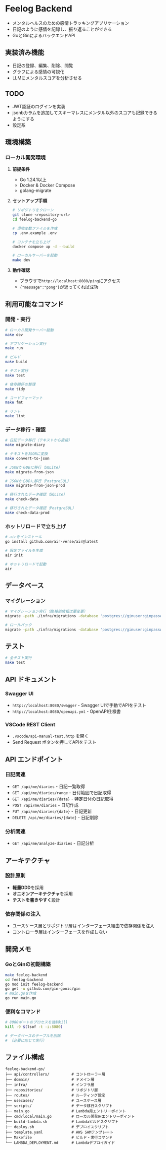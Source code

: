 # Feelog Backend
- メンタルヘルスのための感情トラッキングアプリケーション
- 日記のように感情を記録し、振り返ることができる
- GoとGinによるバックエンドAPI

## 実装済み機能
- 日記の登録、編集、削除、閲覧
- グラフによる感情の可視化
- LLMにメンタルスコアを分析させる

## TODO
- JWT認証のログインを実装
- jsonbカラムを追加してスキーマレスにメンタル以外のスコアも記録できるようにする
- 設定系

## 環境構築

### ローカル開発環境

1. **前提条件**
   - Go 1.24.1以上
   - Docker & Docker Compose
   - golang-migrate

2. **セットアップ手順**
   ```bash
   # リポジトリをクローン
   git clone <repository-url>
   cd feelog-backend-go
   
   # 環境変数ファイルを作成
   cp .env.example .env
   
   # コンテナを立ち上げ
   docker compose up -d --build
   
   # ローカルサーバーを起動
   make dev
   ```

3. **動作確認**
   - ブラウザで`http://localhost:8080/ping`にアクセス
   - `{"message":"pong"}`が返ってくれば成功

## 利用可能なコマンド

### 開発・実行
```bash
# ローカル開発サーバー起動
make dev

# アプリケーション実行
make run

# ビルド
make build

# テスト実行
make test

# 依存関係の整理
make tidy

# コードフォーマット
make fmt

# リント
make lint
```

### データ移行・確認
```bash
# 日記データ移行（テキストから直接）
make migrate-diary

# テキストをJSONに変換
make convert-to-json

# JSONからDBに移行（SQLite）
make migrate-from-json

# JSONからDBに移行（PostgreSQL）
make migrate-from-json-prod

# 移行されたデータ確認（SQLite）
make check-data

# 移行されたデータ確認（PostgreSQL）
make check-data-prod
```

### ホットリロードで立ち上げ
```bash
# airをインストール
go install github.com/air-verse/air@latest

# 設定ファイルを生成
air init

# ホットリロードで起動
air
```

## データベース

### マイグレーション
```bash
# マイグレーション実行（db接続情報は要変更）
migrate -path ./infra/migrations -database "postgres://ginuser:ginpassword@localhost:5432/feelog?sslmode=disable" up

# ロールバック
migrate -path ./infra/migrations -database "postgres://ginuser:ginpassword@localhost:5432/feelog?sslmode=disable" down
```

## テスト
```bash
# 全テスト実行
make test
```

## API ドキュメント

### Swagger UI
- `http://localhost:8080/swagger` - Swagger UIで手動でAPIをテスト
- `http://localhost:8080/openapi.yml` - OpenAPI仕様書

### VSCode REST Client
- `.vscode/api-manual-test.http` を開く
- Send Request ボタンを押してAPIをテスト

## API エンドポイント

### 日記関連
- `GET /api/me/diaries` - 日記一覧取得
- `GET /api/me/diaries/range` - 日付範囲で日記取得
- `GET /api/me/diaries/{date}` - 特定日付の日記取得
- `POST /api/me/diaries` - 日記作成
- `PUT /api/me/diaries/{date}` - 日記更新
- `DELETE /api/me/diaries/{date}` - 日記削除

### 分析関連
- `GET /api/me/analyze-diaries` - 日記分析

## アーキテクチャ

### 設計原則
- **軽量DDD**を採用
- **オニオンアーキテクチャ**を採用
- **テストを書きやすく**設計

### 依存関係の注入
- ユースケース層とリポジトリ層はインターフェース経由で依存関係を注入
- コントローラ層はインターフェースを作成しない

## 開発メモ

### GoとGinの初期構築
```bash
make feelog-backend
cd feelog-backend
go mod init feelog-backend
go get -u github.com/gin-gonic/gin
# main.goを作成
go run main.go
```

### 便利なコマンド
```bash
# 8080ポートのプロセスを強制kill
kill -9 $(lsof -t -i:8080)

# データベースのテーブルを削除
# （必要に応じて実行）
```

## ファイル構成

```
feelog-backend-go/
├── api/controllers/          # コントローラー層
├── domain/                   # ドメイン層
├── infra/                    # インフラ層
├── repositories/             # リポジトリ層
├── routes/                   # ルーティング設定
├── usecases/                 # ユースケース層
├── scripts/                  # データ移行スクリプト
├── main.go                   # Lambda用エントリーポイント
├── cmd/local/main.go         # ローカル開発用エントリーポイント
├── build-lambda.sh           # Lambdaビルドスクリプト
├── deploy.sh                 # デプロイスクリプト
├── template.yaml             # AWS SAMテンプレート
├── Makefile                  # ビルド・実行コマンド
└── LAMBDA_DEPLOYMENT.md      # Lambdaデプロイガイド
```
